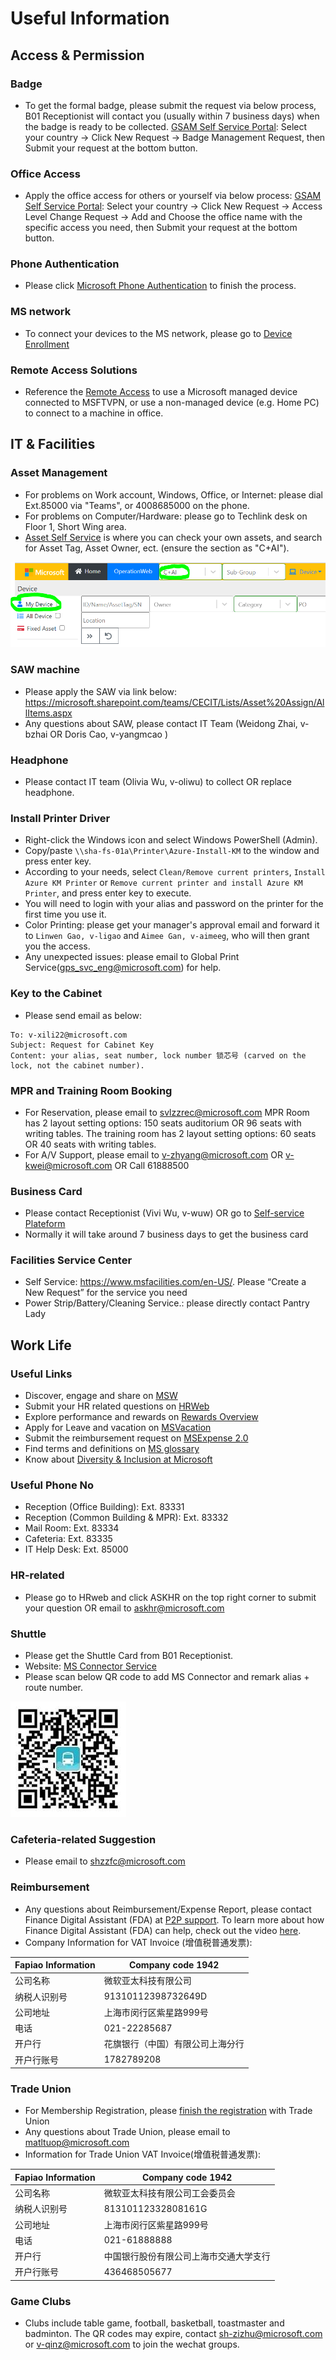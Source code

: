 # Useful Information

## Access & Permission
### Badge
- To get the formal badge, please submit the request via below process, B01 Receptionist will contact you (usually within 7 business days) when the badge is ready to be collected. [GSAM Self Service Portal](https://nam06.safelinks.protection.outlook.com/?url=https%3A%2F%2Fmicrosoft.sharepoint.com%2Fsites%2Fsecurity%2FServices%2FGSAM%2FPages%2FGSAM%2520Self%2520Service%2520Portal.aspx&data=04%7C01%7CHongkun.Chen%40microsoft.com%7Cdd1a9b0e35714e141e9b08d972916db4%7C72f988bf86f141af91ab2d7cd011db47%7C1%7C0%7C637666791202883832%7CUnknown%7CTWFpbGZsb3d8eyJWIjoiMC4wLjAwMDAiLCJQIjoiV2luMzIiLCJBTiI6Ik1haWwiLCJXVCI6Mn0%3D%7C1000&sdata=KcMfKQG3DJauCDofmi4UV%2B7zeV2LXABfcykxIArTtOw%3D&reserved=0): Select your country → Click New Request → Badge Management Request, then Submit your request at the bottom button.

### Office Access
- Apply the office access for others or yourself via below process:
[GSAM Self Service Portal](https://nam06.safelinks.protection.outlook.com/?url=https%3A%2F%2Fmicrosoft.sharepoint.com%2Fsites%2Fsecurity%2FServices%2FGSAM%2FPages%2FGSAM%2520Self%2520Service%2520Portal.aspx&data=04%7C01%7CHongkun.Chen%40microsoft.com%7Cdd1a9b0e35714e141e9b08d972916db4%7C72f988bf86f141af91ab2d7cd011db47%7C1%7C0%7C637666791202883832%7CUnknown%7CTWFpbGZsb3d8eyJWIjoiMC4wLjAwMDAiLCJQIjoiV2luMzIiLCJBTiI6Ik1haWwiLCJXVCI6Mn0%3D%7C1000&): Select your country → Click New Request → Access Level Change Request → Add and Choose the office name with the specific access you need, then Submit your request at the bottom button.

### Phone Authentication
- Please click [Microsoft Phone Authentication](https://phoneregistration.microsoft.com/) to finish the process. 

### MS network
- To connect your devices to the MS network, please go to [Device Enrollment](https://nam06.safelinks.protection.outlook.com/?url=https%3A%2F%2Fmicrosoft.sharepoint.com%2Fsites%2Fmywork%2FSitePages%2FWindows10%2FConnect-your-devices-to-the-Microsoft-network.aspx&data=04%7C01%7CHongkun.Chen%40microsoft.com%7Cdd1a9b0e35714e141e9b08d972916db4%7C72f988bf86f141af91ab2d7cd011db47%7C1%7C0%7C637666791202903748%7CUnknown%7CTWFpbGZsb3d8eyJWIjoiMC4wLjAwMDAiLCJQIjoiV2luMzIiLCJBTiI6Ik1haWwiLCJXVCI6Mn0%3D%7C1000&sdata=lkLaHVy2lamMQukHNAlpNPmeDHlDMqac63yJpDgUDrU%3D&reserved=0)


### Remote Access Solutions
- Reference the [Remote Access](https://microsoft.sharepoint.com/sites/Network_Connectivity/SitePages/RemoteDesktopServices/About.aspx?web=1&xsdata=MDN8MDF8fGI5NTliNTFkMDM4ZDRiM2ZhY2Q0MjUzMmJjMGVhNGY2fDcyZjk4OGJmODZmMTQxYWY5MWFiMmQ3Y2QwMTFkYjQ3fDF8MHw2Mzc2ODA0NjM5NzE4NjUzNDV8R29vZHxWR1ZoYlhOVFpXTjFjbWwwZVZObGNuWnBZMlY4ZXlKV0lqb2lNQzR3TGpBd01EQWlMQ0pRSWpvaUlpd2lRVTRpT2lJaUxDSlhWQ0k2TVRKOQ%3D%3D&sdata=NVRJWGtYbStRWWJnK21NdkFjK01EZSs5NDNQSjdjLzRIK0lHVVNFRDJXUT0%3D&ovuser=72f988bf-86f1-41af-91ab-2d7cd011db47%2Calicewan%40microsoft.com&OR=Teams-HL&CT=1636013841123) to use a Microsoft managed device connected to MSFTVPN, or use a non-managed device (e.g. Home PC) to connect to a machine in office.
## IT & Facilities

### Asset Management
- For problems on Work account, Windows, Office, or Internet: please dial Ext.85000 via "Teams", or 4008685000 on the phone.
- For problems on Computer/Hardware: please go to Techlink desk on Floor 1, Short Wing area.
- [Asset Self Service](http://assetmgr/#dt?gid=6&) is where you can check your own assets, and search for Asset Tag, Asset Owner, ect. (ensure the section as "C+AI").  

![ITAsset](/images/ITAsset.png)

### SAW machine
- Please apply the SAW via link below:
https://microsoft.sharepoint.com/teams/CECIT/Lists/Asset%20Assign/AllItems.aspx
- Any questions about SAW, please contact IT Team (Weidong Zhai, v-bzhai OR Doris Cao, v-yangmcao )

### Headphone
- Please contact IT team (Olivia Wu, v-oliwu) to collect OR replace headphone. 

### Install Printer Driver
- Right-click the Windows icon and select Windows PowerShell (Admin). 
- Copy/paste `\\sha-fs-01a\Printer\Azure-Install-KM` to the window and press enter key. 
- According to your needs, select `Clean/Remove current printers`, `Install Azure KM Printer` or `Remove current printer and install Azure KM Printer`, and press enter key to execute. 
- You will need to login with your alias and password on the printer for the first time you use it.
- Color Printing: please get your manager's approval email and forward it to `Linwen Gao, v-ligao` and  `Aimee Gan, v-aimeeg`, who will then grant you the access.
- Any unexpected issues: please email to Global Print Service(gps_svc_eng@microsoft.com) for help.

### Key to the Cabinet 
- Please send email as below: 
```
To: v-xili22@microsoft.com 
Subject: Request for Cabinet Key 
Content: your alias, seat number, lock number 锁芯号 (carved on the lock, not the cabinet number).
```

### MPR and Training Room Booking
- For Reservation, please email to svlzzrec@microsoft.com
MPR Room has 2 layout setting options: 150 seats auditorium OR 96 seats with writing tables. The training room has 2 layout setting options: 60 seats OR 40 seats with writing tables.
- For A/V Support, please email to v-zhyang@microsoft.com OR v-kwei@microsoft.com OR Call 61888500

### Business Card
- Please contact Receptionist (Vivi Wu, v-wuw) OR go to [Self-service Plateform](https://nam06.safelinks.protection.outlook.com/?url=https%3A%2F%2Fref.chinanorth.cloudapp.chinacloudapi.cn%2Fportal%2Fzh-cn%2F&data=04%7C01%7CHongkun.Chen%40microsoft.com%7Cdd1a9b0e35714e141e9b08d972916db4%7C72f988bf86f141af91ab2d7cd011db47%7C1%7C0%7C637666791202913704%7CUnknown%7CTWFpbGZsb3d8eyJWIjoiMC4wLjAwMDAiLCJQIjoiV2luMzIiLCJBTiI6Ik1haWwiLCJXVCI6Mn0%3D%7C1000&sdata=sLluityyYtBhqZs9gG1Pnl8wCyf0bd8iXgoBcvKIL28%3D&reserved=0)
- Normally it will take around 7 business days to get the business card


### Facilities Service Center 
- Self Service: https://www.msfacilities.com/en-US/. Please “Create a New Request” for the service you need 
- Power Strip/Battery/Cleaning Service.: please directly contact Pantry Lady


## Work Life

### Useful Links
 - Discover, engage and share on [MSW](https://microsoft.sharepoint.com/)
 - Submit your HR related questions on [HRWeb](https://nam06.safelinks.protection.outlook.com/?url=https%3A%2F%2Fmicrosoft.sharepoint.com%2Fsites%2Fhrw%2FPages%2Fhome.aspx&data=04%7C01%7CHongkun.Chen%40microsoft.com%7Cdd1a9b0e35714e141e9b08d972916db4%7C72f988bf86f141af91ab2d7cd011db47%7C1%7C0%7C637666791202873879%7CUnknown%7CTWFpbGZsb3d8eyJWIjoiMC4wLjAwMDAiLCJQIjoiV2luMzIiLCJBTiI6Ik1haWwiLCJXVCI6Mn0%3D%7C1000&sdata=870y7V0Axq0iyopIWUGYoD0n3fpPdt6XMHx%2Bl7TTmKY%3D&reserved=0)
- Explore performance and rewards on [Rewards Overview](https://microsoft.sharepoint.com/sites/hrweb/sitepages/rewardsoverview.aspx)
- Apply for Leave and vacation on [MSVacation](http://msvacation/)
- Submit the reimbursement request on [MSExpense 2.0](http://msexpense2/)
- Find terms and definitions on [MS glossary](https://microsoft.sharepoint.com/SitePages/Glossary.aspx)
- Know about [Diversity & Inclusion at Microsoft](https://microsoft.sharepoint.com/sites/hrweb/sitePages/DiversityandInclusionatMS.aspx)


### Useful Phone No

- Reception (Office Building): Ext. 83331
- Reception (Common Building & MPR): Ext. 83332
- Mail Room: Ext. 83334
- Cafeteria: Ext. 83335
- IT Help Desk: Ext. 85000

### HR-related
- Please go to HRweb and click ASKHR on the top right corner to submit your question OR email to askhr@microsoft.com

### Shuttle
- Please get the Shuttle Card from B01 Receptionist. 
- Website: [MS Connector Service](https://nam06.safelinks.protection.outlook.com/?url=https%3A%2F%2Fmicrosoft.sharepoint.com%2Fteams%2FMSCS%2Fdefault.aspx&data=04%7C01%7CHongkun.Chen%40microsoft.com%7Cdd1a9b0e35714e141e9b08d972916db4%7C72f988bf86f141af91ab2d7cd011db47%7C1%7C0%7C637666791202863922%7CUnknown%7CTWFpbGZsb3d8eyJWIjoiMC4wLjAwMDAiLCJQIjoiV2luMzIiLCJBTiI6Ik1haWwiLCJXVCI6Mn0%3D%7C1000&sdata=wLShtyjewHKzgovwM0txJZym%2BvowYFrJnN9mg%2BWLk30%3D&reserved=0)
- Please scan below QR code to add MS Connector and remark alias + route number.

![ShuttleQRcode](/images/shuttle.png)


### Cafeteria-related Suggestion 
- Please email to shzzfc@microsoft.com

### Reimbursement
- Any questions about Reimbursement/Expense Report, please contact Finance Digital Assistant (FDA) at [P2P support](https://nam06.safelinks.protection.outlook.com/?url=https%3A%2F%2Fp2psupport.microsoft.com%2F%23%2F&data=04%7C01%7CHongkun.Chen%40microsoft.com%7Cdd1a9b0e35714e141e9b08d972916db4%7C72f988bf86f141af91ab2d7cd011db47%7C1%7C0%7C637666791202893788%7CUnknown%7CTWFpbGZsb3d8eyJWIjoiMC4wLjAwMDAiLCJQIjoiV2luMzIiLCJBTiI6Ik1haWwiLCJXVCI6Mn0%3D%7C1000&sdata=yA4hF8ZpzM5FKj69oez1OyObiiwAsBY5ZB2NQ%2FwLueI%3D&reserved=0).
To learn more about how Finance Digital Assistant (FDA) can help, check out the video [here](https://nam06.safelinks.protection.outlook.com/?url=https%3A%2F%2Fmsit.microsoftstream.com%2Fvideo%2Fd547c704-07e9-43d4-a3ae-863af62942ea&data=04%7C01%7CHongkun.Chen%40microsoft.com%7Cdd1a9b0e35714e141e9b08d972916db4%7C72f988bf86f141af91ab2d7cd011db47%7C1%7C0%7C637666791202893788%7CUnknown%7CTWFpbGZsb3d8eyJWIjoiMC4wLjAwMDAiLCJQIjoiV2luMzIiLCJBTiI6Ik1haWwiLCJXVCI6Mn0%3D%7C1000&sdata=yz9yJSJ9zaOrvrbsEfpyFXXbSjmu2MN8iZtm6Kd9KJc%3D&reserved=0).
- Company Information for VAT Invoice (增值税普通发票): 

|Fapiao Information|Company code 1942|
|---|---|
|公司名称|微软亚太科技有限公司|
|纳税人识别号|91310112398732649D|
|公司地址|上海市闵行区紫星路999号|
|电话|021-22285687|
|开户行|花旗银行（中国）有限公司上海分行|
|开户行账号|1782789208|

### Trade Union
- For Membership Registration, please [finish the registration](https://nam06.safelinks.protection.outlook.com/?url=https%3A%2F%2Fmicrosoft.sharepoint.com%2Fteams%2FMATLTradeUnion%2F_layouts%2F15%2FAccessDenied.aspx%3FSource%3Dhttps%253A%252F%252Fmicrosoft.sharepoint.com%252Fteams%252FMATLTradeUnion%252FSitePages%252FRegistration.aspx%26correlation%3Da2bc859f-90ef-0000-cff7-33c0435c1610%26Type%3Ditem%26name%3D76b6e86a-6b49-424c-ab17-797fe364f86e%26listItemId%3D26&data=04%7C01%7CHongkun.Chen%40microsoft.com%7Cdd1a9b0e35714e141e9b08d972916db4%7C72f988bf86f141af91ab2d7cd011db47%7C1%7C0%7C637666791202913704%7CUnknown%7CTWFpbGZsb3d8eyJWIjoiMC4wLjAwMDAiLCJQIjoiV2luMzIiLCJBTiI6Ik1haWwiLCJXVCI6Mn0%3D%7C1000&sdata=wNcMGr6%2FxTrgCCQ513sHAb8bOkfAvYlEuoFkOcppuLY%3D&reserved=0) with Trade Union 
- Any questions about Trade Union, please email to matltuop@microsoft.com
- Information for Trade Union VAT Invoice(增值税普通发票):

|Fapiao Information|Company code 1942|
|---|---|
|公司名称|微软亚太科技有限公司工会委员会|
|纳税人识别号|81310112332808161G|
|公司地址|上海市闵行区紫星路999号|
|电话|021-61888888|
|开户行|中国银行股份有限公司上海市交通大学支行|
|开户行账号|436468505677|

### Game Clubs
- Clubs include table game, football, basketball, toastmaster and badminton. The QR codes may expire, contact sh-zizhu@microsoft.com or v-qinz@microsoft.com to join the wechat groups.
